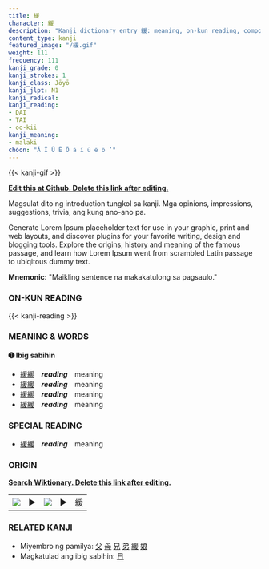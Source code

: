 ```yaml
---
title: 緩
character: 緩
description: "Kanji dictionary entry 緩: meaning, on-kun reading, compounds, origin, related kanji"
content_type: kanji
featured_image: "/緩.gif"
weight: 111
frequency: 111
kanji_grade: 0
kanji_strokes: 1
kanji_class: Jōyō
kanji_jlpt: N1
kanji_radical: 
kanji_reading: 
- DAI
- TAI
- oo-kii
kanji_meaning:
- malaki
chōon: "Ā Ī Ū Ē Ō ā ī ū ē ō ’"
---
```

[//]: # (Don't edit the line below. Kanji animated GIF code is automatically generated.)
{{< kanji-gif >}}

[//]: # (Edit below this line.)

**[Edit this at Github. Delete this link after editing.](https://github.com/tim0g/tim/tree/main/content/kanji/緩/index.md)**

Magsulat dito ng introduction tungkol sa kanji. Mga opinions, impressions, suggestions, trivia, ang kung ano-ano pa.

Generate Lorem Ipsum placeholder text for use in your graphic, print and web layouts, and discover plugins for your favorite writing, design and blogging tools. Explore the origins, history and meaning of the famous passage, and learn how Lorem Ipsum went from scrambled Latin passage to ubiqitous dummy text.
 
**Mnemonic:** "Maikling sentence na makakatulong sa pagsaulo."

### ON-KUN READING

[//]: # (Don't edit the line below. ON-KUN READING code is automatically generated.)
{{< kanji-reading >}}

### MEANING & WORDS

#### ➊ **Ibig sabihin**
  - [緩](../緩)[緩](../緩)　***reading***　meaning
  - [緩](../緩)[緩](../緩)　***reading***　meaning
  - [緩](../緩)[緩](../緩)　***reading***　meaning
  - [緩](../緩)[緩](../緩)　***reading***　meaning

### SPECIAL READING
  - [緩](../緩)[緩](../緩)　***reading***　meaning

### ORIGIN

**[Search Wiktionary. Delete this link after editing.](https://wiktionary.org/wiki/緩)**
<table class="kanji-table"><tr><td>
<img src="60px-緩-bronze.svg.png">
</td><td>▶</td><td>
<img src="60px-緩-oracle.svg.png">
</td><td>▶</td>
<td class="kanji-origin">緩</td>
</tr></table>

### RELATED KANJI
- Miyembro ng pamilya: [父](../父) [母](../母) [兄](../兄) [弟](../弟) [緩](../緩) [娘](../娘)
- Magkatulad ang ibig sabihin: [日](../日)
